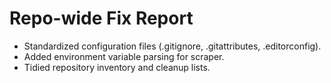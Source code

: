 # Repo-wide Fix Report
- Standardized configuration files (.gitignore, .gitattributes, .editorconfig).
- Added environment variable parsing for scraper.
- Tidied repository inventory and cleanup lists.
